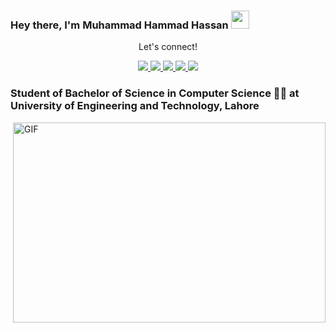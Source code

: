 ### Hey there, I'm   Muhammad Hammad Hassan <img src="https://github.com/TheDudeThatCode/TheDudeThatCode/blob/master/Assets/wave.gif" width="29px">

<div align="center">
<p align="center">Let's connect!</p>
<a href="https://www.twitter.com/HammadHassan299/">
    <img src="https://img.shields.io/badge/Twitter-1DA1F2?style=for-the-badge&logo=twitter&logoColor=white" />
</a>

<a href="https://www.instagram.com/hammadhassan365/">
    <img src="https://img.shields.io/badge/Instagram-E4405F?style=for-the-badge&logo=instagram&logoColor=white" />
</a>

<a href="https://www.linkedin.com/in/hammadhassan365/">
    <img src="https://img.shields.io/badge/linkedin-%230077B5.svg?&style=for-the-badge&logo=linkedin&logoColor=white" />
<!--
<a href="https:/">
    <img src="https://img.shields.io/badge/Medium-12100E?style=for-the-badge&logo=medium&logoColor=white" />
</a>
  -->
<a href="https://www.facebook.com/HammadHassan365/">
    <img src="https://img.shields.io/badge/Facebook-1877F2?style=for-the-badge&logo=facebook&logoColor=white" />
</a>

<a href="https://stackoverflow.com/users/18438341/hammad-hassan">
    <img src="https://img.shields.io/badge/Stack_Overflow-FE7A16?style=for-the-badge&logo=stack-overflow&logoColor=white" />
</a>
</div>


### Student of Bachelor of Science in Computer Science 👨‍💻 at University of Engineering and Technology, Lahore

<img align="right" alt="GIF" src="code.gif" width="500" height="320" />
<!--
### Talking about my personal stuff⚡️ :
-->

